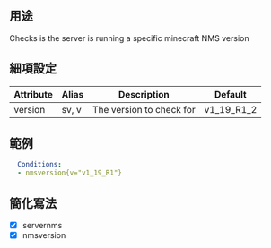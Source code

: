 ## 用途
Checks is the server is running a specific minecraft NMS version


## 細項設定

| Attribute | Alias   | Description   | Default |
|-----------|-------------|--------------------------------------------------------------------|---------|
| version   | sv, v   | The version to check for   | v1_19_R1_2 |


## 範例
```yaml
  Conditions:
  - nmsversion{v="v1_19_R1"}
```

## 簡化寫法
- [x] servernms
- [x] nmsversion